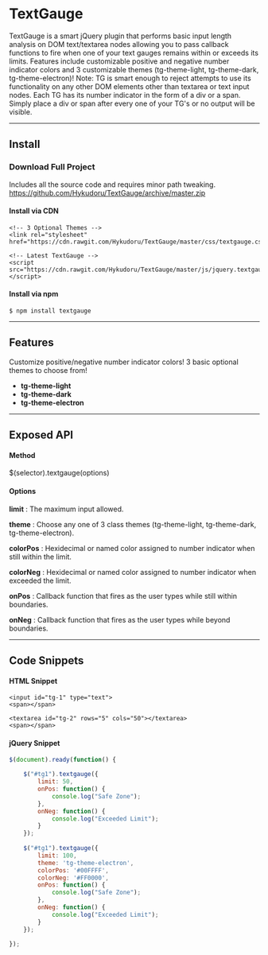 # TextGauge
TextGauge is a smart jQuery plugin that performs basic input length analysis on
DOM text/textarea nodes allowing you to pass callback functions to fire when one
of your text gauges remains within or exceeds its limits. Features include
customizable positive and negative number indicator colors and 3 customizable themes
(tg-theme-light, tg-theme-dark, tg-theme-electron)! Note: TG is smart enough to
reject attempts to use its functionality on any other DOM elements other than textarea
or text input nodes. Each TG has its number indicator in the form of a div or a span.
Simply place a div or span after every one of your TG's or no output will be visible.

---
## Install

### Download Full Project
Includes all the source code and requires minor path tweaking.
https://github.com/Hykudoru/TextGauge/archive/master.zip

#### Install via CDN
```
<!-- 3 Optional Themes -->
<link rel="stylesheet" href="https://cdn.rawgit.com/Hykudoru/TextGauge/master/css/textgauge.css">
```
```
<!-- Latest TextGauge -->
<script src="https://cdn.rawgit.com/Hykudoru/TextGauge/master/js/jquery.textgauge.js"></script>
```

#### Install via npm
```
$ npm install textgauge
```

---
## Features

Customize positive/negative number indicator colors! 
3 basic optional themes to choose from!
- **tg-theme-light**
- **tg-theme-dark**
- **tg-theme-electron**

---
## Exposed API

#### Method
$(selector).textgauge(options)

#### Options
**limit** : The maximum input allowed.

**theme** : Choose any one of 3 class themes (tg-theme-light, tg-theme-dark, tg-theme-electron).

**colorPos** : Hexidecimal or named color assigned to number indicator when still within the limit.

**colorNeg** : Hexidecimal or named color assigned to number indicator when exceeded the limit.

**onPos** : Callback function that fires as the user types while still within boundaries.

**onNeg** : Callback function that fires as the user types while beyond boundaries.

---
## Code Snippets

#### HTML Snippet
```
<input id="tg-1" type="text">
<span></span>

<textarea id="tg-2" rows="5" cols="50"></textarea>
<span></span>

```
#### jQuery Snippet
```javascript
$(document).ready(function() {

	$("#tg1").textgauge({
		limit: 50,
		onPos: function() {
			console.log("Safe Zone");
		},
		onNeg: function() {
			console.log("Exceeded Limit");
		}
	});
	
	$("#tg1").textgauge({
		limit: 100,
		theme: 'tg-theme-electron',
		colorPos: '#00FFFF',
		colorNeg: '#FF0000',
		onPos: function() {
			console.log("Safe Zone");
		},
		onNeg: function() {
			console.log("Exceeded Limit");
		}
	});

});
```
